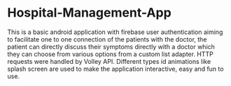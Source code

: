 # Hospital-Management-App
This is a basic android application with firebase user authentication aiming to facilitate one to one connection of the patients with the doctor, the patient can directly discuss
their symptoms directly with a doctor which they can choose from various options from a custom list adapter. HTTP requests were handled by Volley API. Different types id  animations like splash screen are used to make the application interactive, easy and fun to use.
